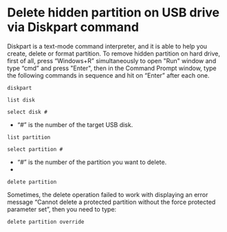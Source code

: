 # Delete hidden partition on USB drive via Diskpart command

Diskpart is a text-mode command interpreter, and it is able to help you create, delete or format partition. To remove hidden partition on hard drive, first of all, press “Windows+R” simultaneously to open "Run" window and type “cmd” and press "Enter", then in the Command Prompt window, type the following commands in sequence and hit on “Enter” after each one.

```shell
diskpart
```

```shell
list disk
```

```shell
select disk #
```
- “#” is the number of the target USB disk.

```shell
list partition
```

```shell
select partition #
```
- “#” is the number of the partition you want to delete.
- 
```shell
delete partition
```

Sometimes, the delete operation failed to work with displaying an error message “Cannot delete a protected partition without the force protected parameter set”, then you need to type:

```shell
delete partition override
```
